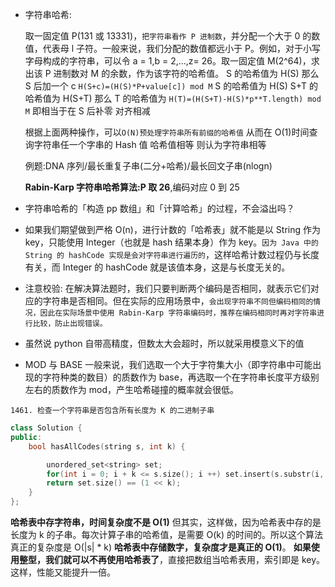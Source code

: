 - 字符串哈希:

  取一固定值 P(131 或 13331)，`把字符串看作 Р 进制数`，并分配一个大于 0 的数值，代表母 l 子符。一般来说，我们分配的数值都远小于 P。例如，对于小写字母构成的字符串，可以令 a = 1,b = 2,…,z= 26。取一固定值 M(2^64)，求出该 Р 进制数对 M 的余数，作为该字符的哈希值。
  S 的哈希值为 H(S) 那么 S 后加一个 c
  `H(S+c)=(H(S)*P+value[c]) mod M`
  S 的哈希值为 H(S) S+T 的哈希值为 H(S+T) 那么 T 的哈希值为
  `H(T)=(H(S+T)-H(S)*p**T.length) mod M` 即相当于在 S 后补零 对齐相减

  根据上面两种操作，可以`O(N)预处理字符串所有前缀的哈希值` 从而在 O(1)时间查询字符串任一个字串的 Hash 值
  哈希值相等 则认为字符串相等

  例题:DNA 序列/最长重复子串(二分+哈希)/最长回文子串(nlogn)

  **Rabin-Karp 字符串哈希算法:P 取 26**,编码对应 0 到 25

- 字符串哈希的「构造 pp 数组」和「计算哈希」的过程，不会溢出吗？

- 如果我们期望做到严格 O(n)，进行计数的「哈希表」就不能是以 String 作为 key，只能使用 Integer（也就是 hash 结果本身）作为 key。`因为 Java 中的 String 的 hashCode 实现是会对字符串进行遍历的`，这样哈希计数过程仍与长度有关，而 Integer 的 hashCode 就是该值本身，这是与长度无关的。

- 注意校验:
  在解决算法题时，我们只要判断两个编码是否相同，就表示它们对应的字符串是否相同。但在实际的应用场景中，`会出现字符串不同但编码相同的情况，因此在实际场景中使用 Rabin-Karp 字符串编码时，推荐在编码相同时再对字符串进行比较，防止出现错误。`

- 虽然说 python 自带高精度，但数太大会超时，所以就采用模意义下的值

- MOD 与 BASE
  一般来说，我们选取一个大于字符集大小（即字符串中可能出现的字符种类的数目）的质数作为 base，再选取一个在字符串长度平方级别左右的质数作为 mod，产生哈希碰撞的概率就会很低。

`1461. 检查一个字符串是否包含所有长度为 K 的二进制子串`

```C++
class Solution {
public:
    bool hasAllCodes(string s, int k) {

        unordered_set<string> set;
        for(int i = 0; i + k <= s.size(); i ++) set.insert(s.substr(i, k));
        return set.size() == (1 << k);
    }
};
```

**哈希表中存字符串，时间复杂度不是 O(1)**
但其实，这样做，因为哈希表中存的是长度为 k 的子串。每次计算子串的哈希值，是需要 O(k) 的时间的。所以这个算法真正的复杂度是 O(|s| \* k)
**哈希表中存储数字，复杂度才是真正的 O(1)**。
**如果使用整型，我们就可以不再使用哈希表了**，直接把数组当哈希表用，索引即是 key。这样，性能又能提升一倍。

